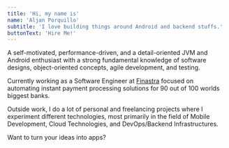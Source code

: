 ```yaml
---
title: 'Hi, my name is'
name: 'Aljan Porquillo'
subtitle: 'I love building things around Android and backend stuffs.'
buttonText: 'Hire Me!'
---
```


A self-motivated, performance-driven, and a detail-oriented JVM and Android enthusiast with a strong fundamental knowledge of software designs, object-oriented concepts, agile development, and testing.

Currently working as a Software Engineer at [Finastra](https://www.finastra.com/) focused on automating instant payment processing solutions for 90 out of 100 worlds biggest banks. 

Outside work, I do a lot of personal and freelancing projects where I experiment different technologies, most primarily in the field of Mobile Development, Cloud Technologies, and DevOps/Backend Infrastructures.
<br>

Want to turn your ideas into apps?

<!-- 
I also often contribute and gave back to the open-source community by contributing and engaging in a community discussion, adding PR features, submitting issues, and peer code reviews. -->
